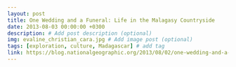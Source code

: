 ```yaml
---
layout: post
title: One Wedding and a Funeral: Life in the Malagasy Countryside
date: 2013-08-03 00:00:00 +0300
description: # Add post description (optional)
img: evaline_christian_cara.jpg # Add image post (optional)
tags: [exploration, culture, Madagascar] # add tag
link: https://blog.nationalgeographic.org/2013/08/02/one-wedding-and-a-funeral-life-in-the-malagasy-countryside
---
```

